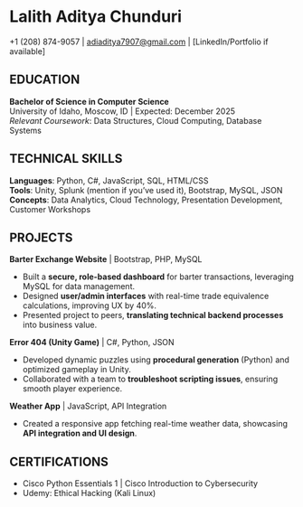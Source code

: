 # Lalith Aditya Chunduri  
+1 (208) 874-9057 | adiaditya7907@gmail.com | [LinkedIn/Portfolio if available]  

## EDUCATION  
**Bachelor of Science in Computer Science**  
University of Idaho, Moscow, ID | Expected: December 2025  
*Relevant Coursework*: Data Structures, Cloud Computing, Database Systems  

## TECHNICAL SKILLS  
**Languages**: Python, C#, JavaScript, SQL, HTML/CSS  
**Tools**: Unity, Splunk (mention if you’ve used it), Bootstrap, MySQL, JSON  
**Concepts**: Data Analytics, Cloud Technology, Presentation Development, Customer Workshops  

## PROJECTS  
**Barter Exchange Website** | Bootstrap, PHP, MySQL  
- Built a **secure, role-based dashboard** for barter transactions, leveraging MySQL for data management.  
- Designed **user/admin interfaces** with real-time trade equivalence calculations, improving UX by 40%.  
- Presented project to peers, **translating technical backend processes** into business value.  

**Error 404 (Unity Game)** | C#, Python, JSON  
- Developed dynamic puzzles using **procedural generation** (Python) and optimized gameplay in Unity.  
- Collaborated with a team to **troubleshoot scripting issues**, ensuring smooth player experience.  

**Weather App** | JavaScript, API Integration  
- Created a responsive app fetching real-time weather data, showcasing **API integration and UI design**.  

## CERTIFICATIONS  
- Cisco Python Essentials 1 | Cisco Introduction to Cybersecurity  
- Udemy: Ethical Hacking (Kali Linux)  
